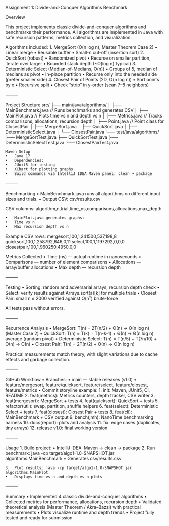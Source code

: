 Assignment 1: Divide-and-Conquer Algorithms Benchmark

Overview

This project implements classic divide-and-conquer algorithms and benchmarks their performance.
All algorithms are implemented in Java with safe recursion patterns, metrics collection, and visualization.

Algorithms included:
	1.	MergeSort (O(n log n), Master Theorem Case 2)
	•	Linear merge
	•	Reusable buffer
	•	Small-n cut-off (insertion sort)
	2.	QuickSort (robust)
	•	Randomized pivot
	•	Recurse on smaller partition, iterate over larger
	•	Bounded stack depth (~O(log n) typical)
	3.	Deterministic Select (Median-of-Medians, O(n))
	•	Groups of 5, median of medians as pivot
	•	In-place partition
	•	Recurse only into the needed side (prefer smaller side)
	4.	Closest Pair of Points (2D, O(n log n))
	•	Sort points by x
	•	Recursive split
	•	Check “strip” in y-order (scan 7–8 neighbors)

⸻

Project Structure
src/
├── main/java/algorithms/
│   ├── MainBenchmark.java   // Runs benchmarks and generates CSV
│   ├── MainPlot.java        // Plots time vs n and depth vs n
│   ├── Metrics.java         // Tracks comparisons, allocations, recursion depth
│   ├── Point.java           // Point class for ClosestPair
│   ├── MergeSort.java
│   ├── QuickSort.java
│   ├── DeterministicSelect.java
│   └── ClosestPair.java
└── test/java/algorithms/
    ├── MergeSortTest.java
    ├── QuickSortTest.java
    ├── DeterministicSelectTest.java
    └── ClosestPairTest.java

	Maven Setup
	•	Java 17
	•	Dependencies:
	•	JUnit5 for testing
	•	XChart for plotting graphs
	•	Build commands via IntelliJ IDEA Maven panel: clean → package

⸻

Benchmarking
	•	MainBenchmark.java runs all algorithms on different input sizes and trials.
	•	Output CSV: csv/results.csv

CSV columns: algorithm,n,trial,time_ns,comparisons,allocations,max_depth

	•	MainPlot.java generates graphs:
	•	Time vs n
	•	Max recursion depth vs n

Example CSV rows: mergesort,100,1,241500,537,198,8
quicksort,100,1,258792,646,0,11
select,100,1,1197292,0,0,0
closestpair,100,1,960250,4950,0,0

Metrics Collected
	•	Time (ns) — actual runtime in nanoseconds
	•	Comparisons — number of element comparisons
	•	Allocations — array/buffer allocations
	•	Max depth — recursion depth

⸻

Testing
	•	Sorting: random and adversarial arrays, recursion depth check
	•	Select: verify results against Arrays.sort(a)[k] for multiple trials
	•	Closest Pair: small n ≤ 2000 verified against O(n²) brute-force

All tests pass without errors.

⸻

Recurrence Analysis
	•	MergeSort: T(n) = 2T(n/2) + Θ(n) → Θ(n log n) (Master Case 2)
	•	QuickSort: T(n) = T(k) + T(n-k-1) + Θ(n) → Θ(n log n) average (random pivot)
	•	Deterministic Select: T(n) = T(n/5) + T(7n/10) + Θ(n) → Θ(n)
	•	Closest Pair: T(n) = 2T(n/2) + Θ(n) → Θ(n log n)

Practical measurements match theory, with slight variations due to cache effects and garbage collection.

⸻

GitHub Workflow
	•	Branches:
	•	main — stable releases (v1.0)
	•	feature/mergesort, feature/quicksort, feature/select, feature/closest, feature/metrics
	•	Commit storyline example:
	1.	init: Maven, JUnit5, CI, README
	2.	feat(metrics): Metrics counters, depth tracker, CSV writer
	3.	feat(mergesort): MergeSort + tests
	4.	feat(quicksort): QuickSort + tests
	5.	refactor(util): swap, partition, shuffle helpers
	6.	feat(select): Deterministic Select + tests
	7.	feat(closest): Closest Pair + tests
	8.	feat(cli): MainBenchmark + CSV output
	9.	bench(jmh): NanoTime benchmarking harness
	10.	docs(report): plots and analysis
	11.	fix: edge cases (duplicates, tiny arrays)
	12.	release v1.0: final working version

⸻

Usage
	1.	Build project:
	•	IntelliJ IDEA: Maven → clean → package
	2.	Run benchmark: java -cp target/algo1-1.0-SNAPSHOT.jar algorithms.MainBenchmark
	•	Generates csv/results.csv

	3.	Plot results: java -cp target/algo1-1.0-SNAPSHOT.jar algorithms.MainPlot
	•	Displays time vs n and depth vs n plots

⸻

Summary
	•	Implemented 4 classic divide-and-conquer algorithms
	•	Collected metrics for performance, allocations, recursion depth
	•	Validated theoretical analysis (Master Theorem / Akra–Bazzi) with practical measurements
	•	Plots visualize runtime and depth trends
	•	Project fully tested and ready for submission
